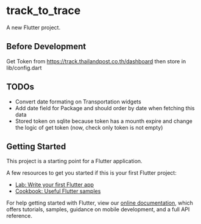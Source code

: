 # track_to_trace

A new Flutter project.


## Before Development

Get Token from https://track.thailandpost.co.th/dashboard then store in lib/config.dart

## TODOs

 - Convert date formating on Transportation widgets
 - Add date field for Package and  should order by date when fetching this data
 - Stored token on sqlite because token has a mounth expire and change the logic of get token (now, check only token is not empty)

## Getting Started

This project is a starting point for a Flutter application.

A few resources to get you started if this is your first Flutter project:

- [Lab: Write your first Flutter app](https://flutter.dev/docs/get-started/codelab)
- [Cookbook: Useful Flutter samples](https://flutter.dev/docs/cookbook)

For help getting started with Flutter, view our
[online documentation](https://flutter.dev/docs), which offers tutorials,
samples, guidance on mobile development, and a full API reference.
